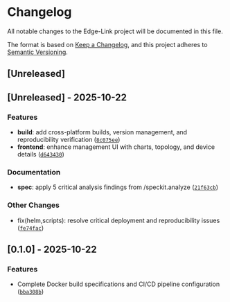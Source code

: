 # Changelog

All notable changes to the Edge-Link project will be documented in this file.

The format is based on [Keep a Changelog](https://keepachangelog.com/en/1.0.0/),
and this project adheres to [Semantic Versioning](https://semver.org/spec/v2.0.0.html).

## [Unreleased]

## [Unreleased] - 2025-10-22

### Features

- **build**: add cross-platform builds, version management, and reproducibility verification ([`8c075ee`](https://github.com/edgelink/edge-link/commit/8c075ee45da4fb4c16e98e13447acd350c9c27c0))
- **frontend**: enhance management UI with charts, topology, and device details ([`d643430`](https://github.com/edgelink/edge-link/commit/d64343087834f02eec557aa6047075c192d3a1c0))

### Documentation

- **spec**: apply 5 critical analysis findings from /speckit.analyze ([`21f63cb`](https://github.com/edgelink/edge-link/commit/21f63cbbcd8009b28e96e9684db2a0c75b179f0b))

### Other Changes

- fix(helm,scripts): resolve critical deployment and reproducibility issues ([`fe74fac`](https://github.com/edgelink/edge-link/commit/fe74facfeca293ac152f3f5e426fb59b0e67e0bc))

## [0.1.0] - 2025-10-22

### Features

- Complete Docker build specifications and CI/CD pipeline configuration ([`bba308b`](https://github.com/edgelink/edge-link/commit/bba308b9340805d010b97044197700f7dbe7d025))

